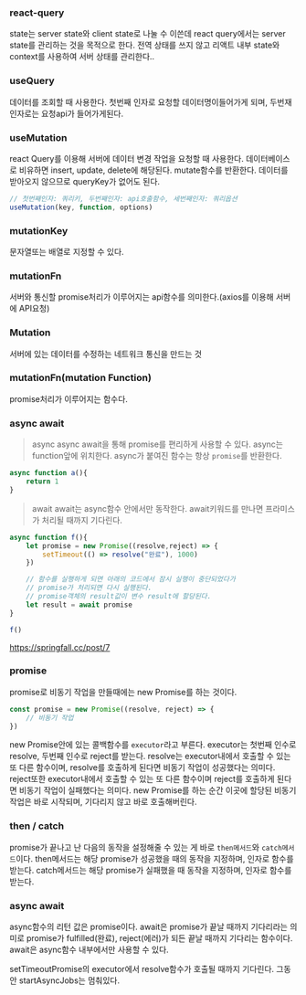 ### react-query
state는 server state와 client state로 나눌 수 이쓴데 
react query에서는 server state를 관리하는 것을 목적으로 한다.
전역 상태를 쓰지 않고 리액트 내부 state와 context를 사용하여 서버 상태를 관리한다..

### useQuery
데이터를 조회할 때 사용한다.
첫번째 인자로 요청할 데이터명이들어가게 되며, 두번재 인자로는 요청api가 들어가게된다.

### useMutation
react Query를 이용해 서버에 데이터 변경 작업을 요청할 때 사용한다.
데이터베이스로 비유하면 insert, update, delete에 해당된다.
mutate함수를 반환한다.
데이터를 받아오지 않으므로 queryKey가 없어도 된다.
```jsx
// 첫번째인자: 쿼리키, 두번째인자: api호출함수, 세번째인자: 쿼리옵션
useMutation(key, function, options)
```

### mutationKey
문자열또는 배열로 지정할 수 있다.

### mutationFn
서버와 통신할 promise처리가 이루어지는 api함수를 의미한다.(axios를 이용해 서버에 API요청)


### Mutation
서버에 있는 데이터를 수정하는 네트워크 통신을 만드는 것

### mutationFn(mutation Function)
promise처리가 이루어지는 함수다.


### async await 
> async
async await을 통해 promise를 편리하게 사용할 수 있다.
async는 function앞에 위치한다. async가 붙여진 함수는 항상 `promise`를 반환한다.
```jsx
async function a(){
    return 1
}
```

>await
await는 async함수 안에서만 동작한다.
await키워드를 만나면 프라미스가 처리될 때까지 기다린다.
```jsx
async function f(){
    let promise = new Promise((resolve,reject) => {
        setTimeout(() => resolve("완료"), 1000)
    })

    // 함수를 실행하게 되면 아래의 코드에서 잠시 실행이 중단되었다가
    // promise가 처리되면 다시 실행된다.
    // promise객체의 result값이 변수 result에 할당된다.
    let result = await promise
}

f()
```
https://springfall.cc/post/7



### promise
promise로 비동기 작업을 만들때에는 new Promise를 하는 것이다.
```js
const promise = new Promise((resolve, reject) => {
    // 비동기 작업
})
```
new Promise안에 있는 콜백함수를 `executor`라고 부른다.
executor는 첫번째 인수로 resolve, 두번째 인수로 reject를 받는다.
resolve는 executor내에서 호출할 수 있는 또 다른 함수이며, resolve를 호출하게 된다면
비동기 작업이 성공했다는 의미다.
reject또한 executor내에서 호출할 수 있는 또 다른 함수이며 reject를 호출하게 된다면
비동기 작업이 실패했다는 의미다.
new Promise를 하는 순간 이곳에 할당된 비동기 작업은 바로 시작되며, 기다리지 않고
바로 호출해버린다.

### then / catch
promise가 끝나고 난 다음의 동작을 설정해줄 수 있는 게 바로 `then메서드`와 `catch메서드`이다.
then메서드는 해당 promise가 성공했을 때의 동작을 지정하며, 인자로 함수를 받는다.
catch메서드는 해당 promise가 실패했을 때 동작을 지정하며, 인자로 함수를 받는다.


### async await
async함수의 리턴 값은 promise이다.
await은 promise가 끝날 때까지 기다리라는 의미로 promise가 fulfilled(완료),
reject(에러)가 되든 끝날 때까지 기다리는 함수이다. await은 async함수 내부에서만 사용할 수 있다.

setTimeoutPromise의 executor에서 resolve함수가 호출될 때까지 기다린다. 그동안 startAsyncJobs는 멈춰있다.